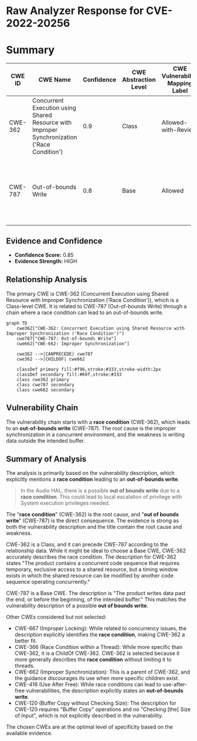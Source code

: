 # Raw Analyzer Response for CVE-2022-20256

# Summary
| CWE ID | CWE Name | Confidence | CWE Abstraction Level | CWE Vulnerability Mapping Label | CWE-Vulnerability Mapping Notes |
|---|---|---|---|---|---|
| CWE-362 | Concurrent Execution using Shared Resource with Improper Synchronization ('Race Condition') | 0.9 | Class | Allowed-with-Review | Primary CWE: The **race condition** is the root cause of the vulnerability. |
| CWE-787 | Out-of-bounds Write | 0.8 | Base | Allowed | Secondary CWE: The **out-of-bounds write** is a direct consequence of the race condition. |

## Evidence and Confidence

*   **Confidence Score:** 0.85
*   **Evidence Strength:** HIGH

## Relationship Analysis
The primary CWE is CWE-362 (Concurrent Execution using Shared Resource with Improper Synchronization ('Race Condition')), which is a Class-level CWE. It is related to CWE-787 (Out-of-bounds Write) through a chain where a race condition can lead to an out-of-bounds write.

```mermaid
graph TD
    cwe362["CWE-362: Concurrent Execution using Shared Resource with Improper Synchronization ('Race Condition')"]
    cwe787["CWE-787: Out-of-bounds Write"]
    cwe662["CWE-662: Improper Synchronization"]

    cwe362 -->|CANPRECEDE| cwe787
    cwe362 -->|CHILDOF| cwe662

    classDef primary fill:#f96,stroke:#333,stroke-width:2px
    classDef secondary fill:#69f,stroke:#333
    class cwe362 primary
    class cwe787 secondary
    class cwe662 secondary
```

## Vulnerability Chain
The vulnerability chain starts with a **race condition** (CWE-362), which leads to an **out-of-bounds write** (CWE-787). The root cause is the improper synchronization in a concurrent environment, and the weakness is writing data outside the intended buffer.

## Summary of Analysis
The analysis is primarily based on the vulnerability description, which explicitly mentions a **race condition** leading to an **out-of-bounds write**.

> In the Audio HAL, there is a possible **out of bounds write** due to a **race condition**. This could lead to local escalation of privilege with System execution privileges needed.

The "**race condition**" (CWE-362) is the root cause, and "**out of bounds write**" (CWE-787) is the direct consequence. The evidence is strong as both the vulnerability description and the title contain the root cause and weakness.

CWE-362 is a Class, and it can precede CWE-787 according to the relationship data. While it might be ideal to choose a Base CWE, CWE-362 accurately describes the race condition. The description for CWE-362 states "The product contains a concurrent code sequence that requires temporary, exclusive access to a shared resource, but a timing window exists in which the shared resource can be modified by another code sequence operating concurrently."

CWE-787 is a Base CWE. The description is "The product writes data past the end, or before the beginning, of the intended buffer." This matches the vulnerability description of a possible **out of bounds write**.

Other CWEs considered but not selected:

*   CWE-667 (Improper Locking): While related to concurrency issues, the description explicitly identifies the **race condition**, making CWE-362 a better fit.
*   CWE-366 (Race Condition within a Thread): While more specific than CWE-362, it is a ChildOf CWE-362. CWE-362 is selected because it more generally describes the **race condition** without limiting it to threads.
*   CWE-662 (Improper Synchronization): This is a parent of CWE-362, and the guidance discourages its use when more specific children exist.
*   CWE-416 (Use After Free): While race conditions can lead to use-after-free vulnerabilities, the description explicitly states an **out-of-bounds write**.
*   CWE-120 (Buffer Copy without Checking Size): The description for CWE-120 requires "Buffer Copy" operations and no "Checking [the] Size of Input", which is not explicitly described in the vulnerability.

The chosen CWEs are at the optimal level of specificity based on the available evidence.